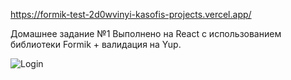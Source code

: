 https://formik-test-2d0wvinyi-kasofis-projects.vercel.app/


Домашнее задание №1
Выполнено на React с использованием библиотеки Formik + валидация на Yup.

![Login](https://github.com/KaSofi/formik-test/assets/103929930/ab932dd6-9eb8-458f-baff-243e770c4f5a)


